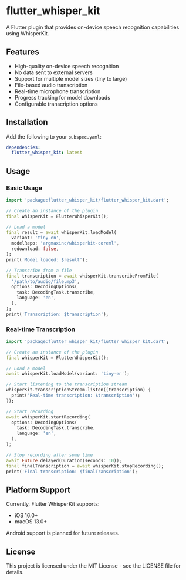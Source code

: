 # flutter_whisper_kit

A Flutter plugin that provides on-device speech recognition capabilities using WhisperKit.

## Features

- High-quality on-device speech recognition
- No data sent to external servers
- Support for multiple model sizes (tiny to large)
- File-based audio transcription
- Real-time microphone transcription
- Progress tracking for model downloads
- Configurable transcription options

## Installation

Add the following to your `pubspec.yaml`:

```yaml
dependencies:
  flutter_whisper_kit: latest
```

## Usage

### Basic Usage

```dart
import 'package:flutter_whisper_kit/flutter_whisper_kit.dart';

// Create an instance of the plugin
final whisperKit = FlutterWhisperKit();

// Load a model
final result = await whisperKit.loadModel(
  variant: 'tiny-en',
  modelRepo: 'argmaxinc/whisperkit-coreml',
  redownload: false,
);
print('Model loaded: $result');

// Transcribe from a file
final transcription = await whisperKit.transcribeFromFile(
  '/path/to/audio/file.mp3',
  options: DecodingOptions(
    task: DecodingTask.transcribe,
    language: 'en',
  ),
);
print('Transcription: $transcription');
```

### Real-time Transcription

```dart
import 'package:flutter_whisper_kit/flutter_whisper_kit.dart';

// Create an instance of the plugin
final whisperKit = FlutterWhisperKit();

// Load a model
await whisperKit.loadModel(variant: 'tiny-en');

// Start listening to the transcription stream
whisperKit.transcriptionStream.listen((transcription) {
  print('Real-time transcription: $transcription');
});

// Start recording
await whisperKit.startRecording(
  options: DecodingOptions(
    task: DecodingTask.transcribe,
    language: 'en',
  ),
);

// Stop recording after some time
await Future.delayed(Duration(seconds: 10));
final finalTranscription = await whisperKit.stopRecording();
print('Final transcription: $finalTranscription');
```

## Platform Support

Currently, Flutter WhisperKit supports:

- iOS 16.0+
- macOS 13.0+

Android support is planned for future releases.

## License

This project is licensed under the MIT License - see the LICENSE file for details.

